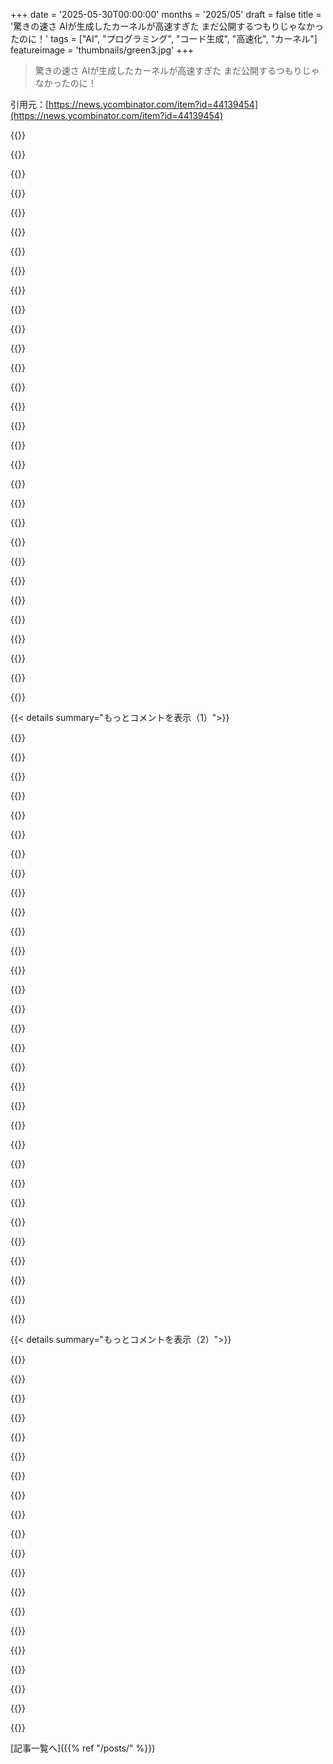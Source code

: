 +++
date = '2025-05-30T00:00:00'
months = '2025/05'
draft = false
title = '驚きの速さ AIが生成したカーネルが高速すぎた まだ公開するつもりじゃなかったのに！'
tags = ["AI", "プログラミング", "コード生成", "高速化", "カーネル"]
featureimage = 'thumbnails/green3.jpg'
+++

> 驚きの速さ AIが生成したカーネルが高速すぎた まだ公開するつもりじゃなかったのに！

引用元：[https://news.ycombinator.com/item?id=44139454](https://news.ycombinator.com/item?id=44139454)




{{<matomeQuote body="この投稿の作者のAIエージェントの考え方、めっちゃ面白い！多くの人は人間従業員みたいに、限られた数で直列処理って考えるけど、LLMは無限にエージェントを作れるんだ。並列でもコスト変わんない。これに気づけば、タスクに応じてエージェントをどんどん増やす（フォークする）やり方がわかる。作者はこれをやってるね。エージェントは「タスク」みたいに考えて、Celeryとかの知見使う方がいいと思うよ。" userName="miki123211" createdAt="2025/05/31 10:46:42" color="#ff5733">}}




{{<matomeQuote body="エージェントだけでビジネス作れるかやってみたんだ。175のpythonファイル（従業員）と役割（タスク）で、互いに出力渡して作業を理解・完了できる。これ週末だけで一人で作ったんだよ。VCの友達に見せたら、同じやり方で25MMドル調達してるスタートアップがいた！1ヶ月とデザイナーとエンジニアいれば40kドルくらいで誰でも使えるMVPできそう。時代は変わったね。こんな感じ: https://s.h4x.club/9ZuO4XQR / https://s.h4x.club/jkuB8ZED" userName="neom" createdAt="2025/05/31 12:49:26" color="#ff33a1">}}




{{<matomeQuote body="＞理解するLLMは理解してないよ。技術業界の大部分がそう考えてるのが信じられないね。持ってないものを atribuer (帰属させる) しないで。理解してるふりをするのはめっちゃ得意だよ。勘違いしないでほしいんだけど、多くのタスクではそれで十分なんだ。でも、この全部に根本的な限界があるってこと。それがないって信じ込んじゃダメだよ。" userName="yusina" createdAt="2025/05/31 13:37:31" color="#ff33a1">}}




{{<matomeQuote body="＞あいまいな指示に明確化を要求する<br>理解してるわけじゃないよ。これはパターンを複製してるだけ。" userName="motorest" createdAt="2025/05/31 14:30:05" color="">}}




{{<matomeQuote body="＞あいまいな指示に明確化を要求する<br>理解してるわけじゃないよ。これはパターンを複製してるだけ。" userName="acchow" createdAt="2025/05/31 17:27:40" color="">}}




{{<matomeQuote body="この手のAI批判は、人間にも跳ね返る致命的な欠陥があるよ。人間だって理解してないふりしてるし、人間にも限界がある。数ヶ月前のOpenAIのAIはすごかったけど、今は人工的に制限されてるのかも。プライベートではもっと良いはず。理解してるかは言えないけど、多くの人間よりずっと上だよ。Bloom’s taxonomyで言えば、創造性以外は人間並みかそれ以上だと思う。AIで「すごい」と思ったことがないなら、ちゃんと試してないかも。一般の人と比べたら、LLMの方が理解してるって感じるはずだよ。" userName="hayst4ck" createdAt="2025/05/31 15:30:31" color="#785bff">}}




{{<matomeQuote body="違いは何？実際の理解ってどんな感じに見えるんだろう？" userName="AlecSchueler" createdAt="2025/05/31 18:40:27" color="">}}




{{<matomeQuote body="うーん、ゴールの移動じゃない？LLMは理解するって主張だった。それに対する反論は、いや、理解しない。でもうまくふりできるよ、だった。君の主張は今や、まあ人間だってよくふりしてるよ、だね。それはLLMが理解力を持ってるって主張してもOKだって意味合いなの？色々なことで人間より優れてるかもしれない。それはすごいことだ！20年前の僕のポケット電卓だってそうだったし、それもすごかった。でもどちらも自分が何をしてるか理解してないでしょ。" userName="yusina" createdAt="2025/05/31 16:17:32" color="">}}




{{<matomeQuote body="どうやって知ってるの？" userName="bobxmax" createdAt="2025/05/31 15:45:45" color="">}}




{{<matomeQuote body="なんで議論してるフリ？『LLMs don’t understand』って意見言っただけで、論拠ゼロじゃん。<br>『信じられない』とか『そう思うな』とか、全部個人的感想か行動の促しで、議論に値しないね。中身なくて感情的。なんでそう思うかも説明なし。反論しようがないよ、何も主張してないんだから。<br>あなたが理解してないって言うLLMとの方がよっぽど議論になるわ。考え直してほしい。" userName="perching_aix" createdAt="2025/05/31 22:56:06" color="">}}




{{<matomeQuote body="Extraordinary claim requires extraordinary proof。俺にはわからんけど、主張してるのは俺じゃないしね。（それにさ、LLMが何やってるかは知ってるじゃん。統計モデルで、理解を示してるわけじゃないんだよ。）" userName="yusina" createdAt="2025/05/31 16:19:42" color="">}}




{{<matomeQuote body="全く新しいルールのゲームを作れるとするじゃん。<br>それをLLMに説明する。<br>そしたらLLMはそのルール通りにゲームをプレイできた。<br>これでも理解してないって言えんの？" userName="shawabawa3" createdAt="2025/05/31 18:01:14" color="">}}




{{<matomeQuote body="これってまさしく『Faster horse』シナリオって感じで、元のコメントのポイントを完全に外してるよね。なんで人間の働き方を模倣することに縛られなきゃいけないわけ？" userName="catlifeonmars" createdAt="2025/05/31 21:12:54" color="">}}




{{<matomeQuote body="＞新しいプログラミング言語の文法を定義して、LLMに例を一切与えずに食わせたら、その言語でコードを書けるか？<br>普通の人間だってできないでしょ。それがあなたの言いたいこと？" userName="motorest" createdAt="2025/05/31 15:49:14" color="">}}




{{<matomeQuote body="あなたのメッセージだと、その175人の従業員だけで具体的に何ができるのかハッキリしないな。例えば、チームにSEO専門家がいても、それだけで検索エンジンランキング上位を保証できるわけじゃないでしょ。 human だろうとAIだろうと、ツールはたくさんいるし、最高のものを持ってても根本的なビジネス競争は消えない。LLMsも他のツールと同じで、その根本問題は解決しないよ。" userName="wslh" createdAt="2025/05/31 13:30:18" color="">}}




{{<matomeQuote body="現実世界で従業員が一人で何かを成し遂げるなんてないよ、みんなチームの一員。だから俺はビジネス戦略と分析レイヤー（半分以上ね）を設計して、ウェブツールや insight システムへの接続をコードで定義したんだ。 digitalocean でやったのと同じ。 digitalocean も俺のLLMシステムもうまく動いてるよ。システム全体は自己学習、 insight 収集、洗練をしていく。競争なんて敗者がすること、最高のチームが最高の insight で勝つんだ。" userName="neom" createdAt="2025/05/31 13:42:28" color="#785bff">}}




{{<matomeQuote body="人間が時間をモデル化したんだよ。それで朝と夜は現実のものになった。" userName="neom" createdAt="2025/06/01 04:07:22" color="">}}




{{<matomeQuote body="＞新しいプログラミング言語の文法を定義して、LLMに例を一切与えずに食わせたら、その言語でコードを書けるか？<br>もちろんできるよ。人間と同じように実験して学ぶからね。Hacker news の人たちってまだLLMは統計モデルでなんか推測してるだけだと思ってんだな。" userName="bobxmax" createdAt="2025/05/31 15:45:37" color="">}}




{{<matomeQuote body="それが今の基準なの？平均的な人間より下手なら、その技術はすごいってこと？" userName="yusina" createdAt="2025/05/31 16:11:41" color="">}}




{{<matomeQuote body="LLMは訓練データで似たようなのを見てないとできんよ。そうじゃないって言うなら証明してくれ。" userName="yusina" createdAt="2025/05/31 18:20:59" color="">}}




{{<matomeQuote body="組織構造とかタスク分担を細かく決めなかったら、どんな創発的な特性が出てくるか考えたことある？" userName="catlifeonmars" createdAt="2025/06/02 03:53:46" color="#38d3d3">}}




{{<matomeQuote body="じゃあ、ただ意見を言う”だけ”はダメってこと？あなたもそうでしょ。自分の基準クリアするの？このスレッドで議論たくさんしたの見てない？考え直してよ。" userName="yusina" createdAt="2025/06/01 05:08:52" color="">}}




{{<matomeQuote body="なんで175？50億人とか2万社並列とかじゃないの？地球5個分の歴史シミュレートするとかさ。なんかSNSで寝る時間マウント取って「毎日2時に起きて瞑想ワークアウト」とか言う奴らみたいだね。" userName="vasco" createdAt="2025/05/31 15:08:41" color="">}}




{{<matomeQuote body="この実験ってなんか役に立つの？それともただ投資家のお金を吸い上げてるだけ？まぁ、後者でも別にいいんだけどさ。" userName="immibis" createdAt="2025/05/31 16:01:17" color="">}}




{{<matomeQuote body="＞タスクこなすのに必要なだけサブエージェントにフォークする<br>フォークはタダ。でも実行は線形コストで、一番高いのは応答をまとめる結合部分だよ。結合役はパース・要約が必要で情報損失するし、単一線形エージェントより計算量がかかるんだ。" userName="londons_explore" createdAt="2025/05/31 13:02:54" color="#ff33a1">}}




{{<matomeQuote body="＞Hacker newsの連中はまだLLMをただの統計モデルが推測してるだけだと思ってる<br>まさにその通りだよ。それがLLMの定義なんだ。もしそれが違うことをしてるなら、それはLLMじゃないね。" userName="yusina" createdAt="2025/05/31 16:05:47" color="">}}




{{<matomeQuote body="文脈によって色々な基準があるよね。でも平均的な人間より優れてる、っていうのは大体高い基準の一つだよ。" userName="Dylan16807" createdAt="2025/06/01 02:15:59" color="">}}




{{<matomeQuote body="投資家は俺だけだよ。週末に一人で、自分で作ったんだ。できるってこと、だから存在するってことを確認したかっただけなんだ。個人的には、俺は年取ってて怠け者だから、a16zとかSequoiaが出資してるAdderall漬けのティーンエージャーとは競争したくないんだ。だから追求しないことにした。" userName="neom" createdAt="2025/05/31 18:39:46" color="#ff33a1">}}




{{<matomeQuote body="＞ただ意見言う”だけ”はダメ？<br>そんなこと言ってない。他人に押し付けて議論のフリするのがダメってこと。お前は「〜と思う」を意図的に抜いて、論拠あるかのように語り始めた。それが問題。私のコメントは基準満たすよ。お前が議論たくさんしたの見たけど、相手が考慮したか不明だから俺は論点にしない。気が変わったらまたサブスレッドで。" userName="perching_aix" createdAt="2025/06/01 09:17:38" color="">}}




{{<matomeQuote body="ビジネス向けに何か設計したんだけど、リアルなビジネスみたいに4つの主要なサブシステム（insight/data, cognition, meta cognition, execution）が必要だって分かったんだ。この4つ全部を定義しないと、システムはゴミだよ。" userName="neom" createdAt="2025/05/31 13:07:15" color="">}}




{{< details summary="もっとコメントを表示（1）">}}

{{<matomeQuote body="”FP32は最近のML作業ではあまり一般的じゃなくて、最新のハードウェアでもFP16とかBF16に比べて最適化されてないことが多いんだ。これがFP32カーネルでPyTorchより性能アップしやすい理由の一つかもね。”<br>みんな、FP32版のカーネルは何年も最適化に時間をかけてないんだよ。もし開発者が力を入れてて、実際に使われてるカーネルを改善できたら、もっと面白くなるだろうね。" userName="ekelsen" createdAt="2025/05/30 22:18:05" color="#ff5733">}}




{{<matomeQuote body="AIが高速なカーネルを作れたのは、NVIDIAがGPUの詳細なドキュメントを出してないからだと思うんだ。ドキュメントがしっかりしてるプロセッサだと最適なプログラムを書きやすいけど、NVIDIAみたいに情報が少ない場合、AIが過去の例から未公開の挙動を見つけ出して改善できるのかもしれないね。" userName="adrian_b" createdAt="2025/05/31 04:48:23" color="">}}




{{<matomeQuote body="AIが新しいアルゴリズムを作ったとか、既存の解決策がなかったなんて誰も言ってないよ。言いたかったのは、FP32版のカーネルはより人気のバージョンに比べて遅れてたってこと。他のカーネルの進歩をこっちに翻訳する機会があったんだ。何が正確にやられたのかは詳しく見る必要があるけど、「新しいアルゴリズム」とか「既存の解決策なし」なんて言うのは早計だよ。<br>でも、これはLLMの良い使い方だね。僕もよく、一番使うものに改善を加えて、そのパターンをコードの他の似た部分に翻訳してもらうのにLLMを使うことがあるよ。" userName="Aurornis" createdAt="2025/05/30 23:56:32" color="">}}




{{<matomeQuote body="＞マイクロアーキテクチャがちゃんと文書化されてて、プログラマーやコンパイラが決定的に最適なプログラムを書けるプロセッサ<br>そもそも最適なアルゴリズムすら分かってないんだよ！ AlphaEvolveが最近「Strassenの1969年のアルゴリズムより改善された、4x4の複素行列を48回のスカラー乗算で掛けるアルゴリズム」を見つけたんだって。 - https://www.nature.com/articles/s41586-022-05172-4" userName="mjlee" createdAt="2025/05/31 11:18:44" color="#785bff">}}




{{<matomeQuote body="＞マイクロアーキテクチャがちゃんと文書化されてて、プログラマーやコンパイラが決定的に最適なプログラムを書けるプロセッサ<br>君はこれらのカーネルの実装の可能性の広がりをかなり過小評価してるね。行列乗算を実行する方法はたくさんあって、 underlying system の完璧な知識があっても、全部実行せずにどれが一番性能が良いか予測するのは簡単じゃないんだよ。これは完全に間違った見方だね、元インサイダーとして言わせてもらうとさ。" userName="david-gpu" createdAt="2025/05/31 10:34:11" color="#45d325">}}




{{<matomeQuote body="最適なプログラムを作るのはすごく難しいんだよ。特に命令スケジューリングとかはNP-hardで、コンパイラも最適解を出そうとしない。時間かかりすぎるからね。クラスター使えばできるかもしれないけど、今は誰もやってないみたい。AIがこの辺で何かやってるのかも？" userName="pca006132" createdAt="2025/05/31 07:04:12" color="#ff5c5c">}}




{{<matomeQuote body="ターゲットプロセッサで動かさずにアルゴリズムの実行時間を予測できないなら、定義上そのプロセッサのドキュメントは不完全ってことになるよ。完全にドキュメント化されてるなら、複雑なプロセッサでも簡単な方法で実行時間を計算できないときは、シミュレーションモデルを動かして実行時間を出すことができなきゃダメだね。古いNVIDIA GPUにはそういうシミュレーションモデルもあるけど、GPUベンダーの協力なしにリバースエンジニアリングで作られてるから、部分的にしか正確じゃないんだ。" userName="adrian_b" createdAt="2025/06/01 07:01:12" color="">}}




{{<matomeQuote body="CUDAカーネルの実行時間は、実験と測定でしか決定できないみたいだし、非決定論的かもしれないね。それに比べて、より典型的なCPUの場合は、アセンブリ出力を確認できるコンパイラがあって、各命令のサイクルタイミングを教えてくれるプロセッサマニュアルがあるから、少なくともキャッシュに収まるインナーループとか、そういう種類の実行時間を計算できるんだ。" userName="throwaway81523" createdAt="2025/05/31 06:32:08" color="">}}




{{<matomeQuote body="一般的に最適なプログラムを生成するのはすごく難しかったりほぼ不可能だったりするってのは正しいけど、最適なプログラムが達成できるケースもたくさんあるよ。後者は、アルゴリズムにハードウェアが決める支配的なボトルネックが一つあるときに起こるんだ。例えば、特定の命令（乗算やメモリロード）の最大スループットとかね。実装されたプログラムがその絶対的な限界に近いスループットに達したら、その最適性を確信できるんだ。" userName="adrian_b" createdAt="2025/06/01 07:08:35" color="">}}




{{<matomeQuote body="投稿主はコンパイルプロセスが非決定論的だとは言ってないと思うけど、もし本当にそうでも驚かないな。たくさんのアルゴリズムやデータ構造は、パフォーマンスやセキュリティのために（デフォルトで）非決定論に依存してるよ。偶発的に非決定論を導入するのも簡単だし、それをアルゴリズムを高速化するために使いたくなる誘惑もあるんだ。あと、浮動小数点に依存してるなら、異なるマシンや環境で結果が違うかもしれないし（libmやハードウェア実装によるけど）、それはある意味、非決定論的だね。" userName="pca006132" createdAt="2025/05/31 07:11:52" color="">}}




{{<matomeQuote body="＞たくさんのアルゴリズムやデータ構造は、パフォーマンスやセキュリティのために（デフォルトで）非決定論に依存してるよ。偶発的に非決定論を導入するのも簡単だよ。<br>何言ってるかわかってないね。まともなコンパイラエンジニアなら、意図的にコンパイラにランダムなアルゴリズムを使うなんてことは絶対しないよ。それは毎回バグだし、すぐ潰されるんだ。" userName="almostgotcaught" createdAt="2025/05/31 07:38:37" color="">}}




{{<matomeQuote body="記事を読みたくない人向け：以前のベストはスカラ乗算49回だったってさ。" userName="hmry" createdAt="2025/05/31 12:55:22" color="#38d3d3">}}




{{<matomeQuote body="＞「ちょっと最近頭の回転が鈍いから、これ理解するの手伝って…」<br>もし僕が `sed ’s/f32/f16/g’ kernel.cu` ってやったら、これはAIってカウントされるわけ？ 最近みんながLLMになんでも結びつけるバカげたことに関して、ちょっと頭が鈍いから理解するの手伝ってよ…。" userName="almostgotcaught" createdAt="2025/05/31 05:06:01" color="">}}




{{<matomeQuote body="うん、その場合、普通はメモリバウンドなんだろうね？ メモリバウンドのときは、スケジューリングとかあんまり気にしないよね。" userName="pca006132" createdAt="2025/06/01 07:54:43" color="">}}




{{<matomeQuote body="アルゴリズム設計の話をしてたんじゃなくて、特定のプロセッサ上でのアルゴリズム実装の話をしてたんだよ。レジスタ割り当てとか、マシン命令選択とか、静的命令スケジューリングとか、そういうことね。" userName="adrian_b" createdAt="2025/06/01 06:55:45" color="">}}




{{<matomeQuote body="こういうマシンで高性能コード書いてる人は、そんなドキュメント持ってないよ。でも大抵うまくやってる。サイクルカウントの時代はもう遠い昔の話だし、今のゲームのルールはキャッシュ効果とか同期とか、個別にはすごく推論しにくいけど、全体で見るとはっきり見えることにかかってるんだ。命令10個の時間を正確に測れてもご褒美はもらえないけど、1億個の行列乗算が1%速くなったらもらえるんだ。" userName="saagarjha" createdAt="2025/06/01 10:44:07" color="#ff33a1">}}




{{<matomeQuote body="言いたいのはね、実際の現場じゃ全部試して最速見つけるなんて無理ってこと。<br>時間がかかりすぎるからね。<br>だからたくさんの候補から良いのをアルゴリズム的に選ばなきゃいけないんだ。<br>それもすぐにね。<br>パラメータが多すぎて事前に全部計算しとくのも無理だよ。<br>これはシステムを完璧に知ってるプロがちゃんとやってることなんだ。" userName="david-gpu" createdAt="2025/06/01 11:50:53" color="#ff5c5c">}}




{{<matomeQuote body="普通のCPUならコンパイラの出力とかマニュアルで命令のサイクル数わかるけど、GPUはSASSはダンプできても、OOOだからいつ実行されるか全然わかんないんだ。<br>だから単一命令のサイクル数なんて意味ないんだよね。<br>これはAMDGPUもNVもどっちもそうだよ。" userName="almostgotcaught" createdAt="2025/05/31 07:35:33" color="#38d3d3">}}




{{<matomeQuote body="CPUはすごいOOOだから、GPUより考えるのがずっと難しいんだよ。" userName="saagarjha" createdAt="2025/06/01 10:48:07" color="">}}




{{<matomeQuote body="要点はね、ただ動かすんじゃなくて、確実に一番最適なプログラムが書けるかって話だったんだ。" userName="speerer" createdAt="2025/05/31 05:11:22" color="">}}




{{<matomeQuote body="もしかして、fp16とかbf16のカーネルで知られてる改善点が、fp32にも使えるようになってるのかな？" userName="suddenlybananas" createdAt="2025/05/30 22:19:36" color="">}}




{{<matomeQuote body="たとえ全部の情報があったとしても、普通は（ていうか実際）一番良いプログラムを書くなんてできないんだよ。" userName="fulafel" createdAt="2025/05/31 06:55:50" color="">}}




{{<matomeQuote body="んで、人間がそれを47まで落としたんだっけ？" userName="mattkrause" createdAt="2025/05/31 19:19:12" color="">}}




{{<matomeQuote body="＞最適化されたFP32版のカーネルはもうあったってこと？<br>もしその議論で自分の元の意見を主張しようとしてるなら、”新しいアルゴリズム”とか”既存の解決策がない”って言葉の定義がめちゃくちゃだよ。" userName="Dylan16807" createdAt="2025/05/31 19:01:19" color="#785bff">}}




{{<matomeQuote body="行列乗算ってのはだいたい計算律速なんだけど、Nvidiaがアクセラレーターを提供してるから、それ以外の方法だと遅くなっちゃうんだ。<br>だから、実際のアルゴリズムを改善するっていう選択肢はそんなにないんだよね。" userName="saagarjha" createdAt="2025/06/01 10:45:19" color="#ff33a1">}}




{{<matomeQuote body="この記事とか Google’s AlphaEvolve 、あと o3 が Linux kernel でゼロデイ見つけたって話から思うのは、Gemini Pro 2.5 とか特に o3 がさ、新しいレベルになったってことだよ。<br>他のモデルでうまくいかなかったアイデアが、急にうまくいくようになったんだよね。" userName="thorum" createdAt="2025/05/30 21:52:04" color="#ff5c5c">}}




{{<matomeQuote body="個人的にはさ、急にうまくいくようになったってよりは、人間より断然速く試したり試行錯誤したりできて、すぐに使える情報も圧倒的に多く理解できるようになった結果だと思うな。<br>だから情報と進歩と賢く使われた総当たり攻撃の組み合わせが、特定の用途で成功してるって感じかな。" userName="therealpygon" createdAt="2025/05/30 22:45:53" color="#785bff">}}




{{<matomeQuote body="良い点だね。<br>僕としてはさ、o3 は以前のモデルよりコードの中の色んなパスについて深く推論できるんじゃないかと思ってるんだ。<br>それが特にこういう作業（カーネル最適化とか）に役立ってるのかもね。" userName="thorum" createdAt="2025/05/30 23:17:09" color="#785bff">}}




{{<matomeQuote body="o3 でデバッグした結果にマジでビビって、それ以来ずっと使ってるんだ。<br>特に驚いたのは、何層もの影響から問題の原因見つけたこと。<br>普通デバッガで追うやつ。<br>この能力は抽象的なシステム設計とか、設計の遠い影響を考え抜く能力と重なると思うよ。" userName="westoncb" createdAt="2025/05/31 00:07:24" color="#ff5c5c">}}




{{<matomeQuote body="o3 をデバッグにどう使ってるか、もっと詳しく知りたいな。" userName="notyourwork" createdAt="2025/05/31 14:26:57" color="">}}

{{</details>}}




{{< details summary="もっとコメントを表示（2）">}}

{{<matomeQuote body="o3 をデバッグに使う一番のコツは、問題のコンテキストをどう作るかだよ。<br>同僚にバグ説明するみたいに、会話形式でソースコードと詳細な情報を混ぜるんだ。<br>効果的に使うには、詳細なコンテキストを全部与えて、モデルに過度に指示しないこと。<br>”ジーニー”みたいで、気をつけてないと literal にバカみたいな回答くるからね。" userName="westoncb" createdAt="2025/05/31 20:18:25" color="#ff33a1">}}




{{<matomeQuote body="LLM の話でさ、「推論」って何のこと？<br>LLM の推論ってどう見えて、どうやってわかるの？<br>もっと大事なのは、どうやったらそれ（推論）を引き出せるの？<br>LLM に論理的な問題を解かせるの、あんまりうまくいったことないんだよね。<br>Chain of thought は多少懐疑的になるけど、あれは正確には推論じゃないし。<br>みんな「推論」って言うとき、何を指してるんだろうって気になるんだよね。" userName="MangoToupe" createdAt="2025/05/31 06:03:19" color="">}}




{{<matomeQuote body="僕の理解ではさ、LLM の出力はコンテキストの結果としてのネットワークの状態に直接関係してる。<br>思考（Thinking）は、学習したパターンを使ってさ、もっと良い結果になりそうな方向へネットワークを誘導するために、中間予測を使う方法。<br>推論（Reasoning）は、そのプロセスをさらに正確な出力にするための戦略で、大体、予測の正確性に積み重なる効果があるんだ。" userName="therealpygon" createdAt="2025/05/31 08:43:37" color="">}}




{{<matomeQuote body="＞ 推論ってのはもっと正確な出力出すための戦略らしいけどさ、矛盾もまともに見つけられないのにどうやって正確さなんて評価すんの？" userName="MangoToupe" createdAt="2025/05/31 14:19:36" color="">}}




{{<matomeQuote body="AIは推論を分析じゃなくて、学習したパターンで精度を上げてんだよ。数学の計算も理解してるわけじゃなくパターン予測。AIの思考や推論ってのは、パターン予測を正しい答えに導くための制御みたいなもんだね。" userName="therealpygon" createdAt="2025/05/31 21:52:41" color="#ff5c5c">}}




{{<matomeQuote body="みんな、あるものの近似値がそれそのものだと思っちゃってるんだよね。" userName="suddenlybananas" createdAt="2025/05/31 06:08:54" color="">}}




{{<matomeQuote body="その可能性高いね。LLMは長い文脈をちゃんと見れるのがすごいメリット。まるでテスト中に教科書全部読めるみたい。2年前は数章分くらいだったのに。" userName="therealpygon" createdAt="2025/05/30 23:24:51" color="">}}




{{<matomeQuote body="君が言ってたことと今回の話、似てるね。記事からもわかるけど、これはLLMの能力を、明確な評価関数がある問題で解空間を狭めるのに応用できたって話だと思う。特定のモデルが他よりすごいとかじゃなくて、LLMの能力の使い方を学んだんだね。" userName="geraneum" createdAt="2025/05/31 05:41:11" color="#785bff">}}




{{<matomeQuote body="Gemini Pro 2.5が初めて翻訳以外でまともに使えるAIだけど、まだギリギリって感じ。成功率20%以下の時もあるし。でも3.0が出たら…正直ちょっと怖くなるかもね。" userName="jiggawatts" createdAt="2025/05/30 22:31:32" color="#ff33a1">}}




{{<matomeQuote body="僕の経験だとo3の方がもっと良い時もあるけど、遅いしレート制限あっていつもは使えないんだよね。" userName="manmal" createdAt="2025/05/30 23:22:23" color="">}}




{{<matomeQuote body="SRE / DevOps、Azure/.NET系の開発分野だよ。誰も答えを知らない難しい問題ばっかだからAIも苦手なんだけど、得意な「ちょっとした作業」で使えるようになった。例えば、他の言語でベンチマークコード書いたり、クラッシュダンプ解析したり、RoslynでASTリライター作ったりとか。" userName="jiggawatts" createdAt="2025/05/31 00:25:03" color="#38d3d3">}}




{{<matomeQuote body="＞ 『簡単だけど自分でやるよりずっと速い』ってのが大事だよね。開発は新しい発明より設計の実行が多いし、簡単な作業が速くなるだけでマジで人生変わる。AIはLinuxカーネルをRustで書き直すとかじゃなくても、普通の開発者にとって超価値あるんだよ。" userName="mholm" createdAt="2025/05/31 02:16:25" color="#45d325">}}




{{<matomeQuote body="「”Vibe debugging”」って表現良いね！最新AIモデルで新しいことができるようになって，自分でツール作る気持ちわかるわー．GPT-3.5の頃から”agent”とか書いてたけど，最近のモデルは手書きコードじゃ無理だったこともできるようになってて凄いね．<br>面白そうな仕事，共有ありがとう！" userName="jacob019" createdAt="2025/05/31 01:22:44" color="">}}




{{<matomeQuote body="面白いね．その主張を裏付けるもっと強い証拠ある？サンプルサイズ1は全然説得力ないよ．" userName="MangoToupe" createdAt="2025/05/31 06:02:11" color="">}}




{{<matomeQuote body="待って，何言ってるの？これLinux kernelとは全く関係ないじゃん，GPUプログラミングでの”kernels”だよ．コメントまるごと幻覚でも見たの？" userName="zozbot234" createdAt="2025/05/30 22:44:12" color="#ff33a1">}}




{{<matomeQuote body="「”the reference code is in the default FP32， and given a tolerance threshold （1e-02）”」って，それめちゃくちゃ大きな許容誤差じゃん．fp16演算で”fp32”カーネルを置き換えることを許してるってことだよね．" userName="ekelsen" createdAt="2025/05/30 22:42:05" color="#45d325">}}




{{<matomeQuote body="これって結果が役に立たないってことじゃん．相対誤差は全然チェックしてないの？float32の演算をfloat16に置き換えるのも無意味だよ．float32の精度メリットが無くなるんだから，アルゴリズムのそのバージョンを使う一番重要な理由がなくなってるじゃん．" userName="constantcrying" createdAt="2025/05/30 23:35:22" color="#ff5733">}}




{{<matomeQuote body="GitHubのコードを自分のRTX 3060M GPUで動かしてみたよ．平均二乗誤差が0.056くらいで，FP32と呼ぶには誤差大きすぎ．<br>あと，性能向上も僕の環境ではなかった（PyTorchより遅い3.8 GFLOPS vs 5.3）．多分Tensor Coreがないからかな．<br>でもコードは読みやすかったのは良かったよ．" userName="threeducks" createdAt="2025/05/31 12:14:58" color="#ff5733">}}




{{<matomeQuote body="それAmpereチップだったはずだから，Tensor Coreあるはずだよ．" userName="saagarjha" createdAt="2025/06/01 10:50:53" color="#ff5c5c">}}

{{</details>}}



[記事一覧へ]({{% ref "/posts/" %}})
